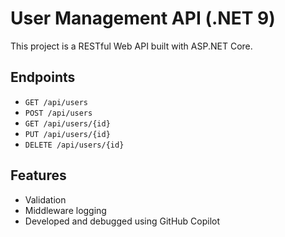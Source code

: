 # User Management API (.NET 9)

This project is a RESTful Web API built with ASP.NET Core.

## Endpoints

- `GET /api/users`
- `POST /api/users`
- `GET /api/users/{id}`
- `PUT /api/users/{id}`
- `DELETE /api/users/{id}`

## Features

- Validation
- Middleware logging
- Developed and debugged using GitHub Copilot
